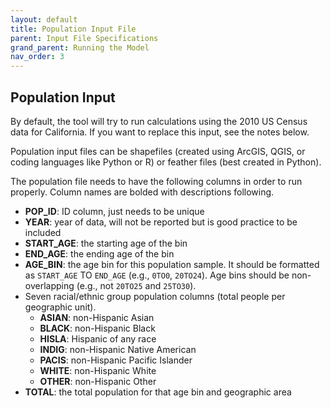 ```yaml
---
layout: default
title: Population Input File
parent: Input File Specifications
grand_parent: Running the Model
nav_order: 3
---
```


## Population Input

By default, the tool will try to run calculations using the 2010 US Census data for California. If you want to replace this input, see the notes below.

Population input files can be shapefiles (created using ArcGIS, QGIS, or coding languages like Python or R) or feather files (best created in Python).

The population file needs to have the following columns in order to run properly. Column names are bolded with descriptions following.
* **POP_ID**: ID column, just needs to be unique
* **YEAR**: year of data, will not be reported but is good practice to be included
* **START_AGE**: the starting age of the bin
* **END_AGE**:  the ending age of the bin
* **AGE_BIN**: the age bin for this population sample. It should be formatted as `START_AGE` TO `END_AGE` (e.g., `0TO0`, `20TO24`). Age bins should be non-overlapping (e.g., not `20TO25` and `25TO30`).
* Seven racial/ethnic group population columns (total people per geographic unit).
   * **ASIAN**: non-Hispanic Asian 
   * **BLACK**: non-Hispanic Black
   * **HISLA**: Hispanic of any race
   * **INDIG**: non-Hispanic Native American  
   * **PACIS**: non-Hispanic Pacific Islander
   * **WHITE**: non-Hispanic White
   * **OTHER**: non-Hispanic Other
* **TOTAL**: the total population for that age bin and geographic area
